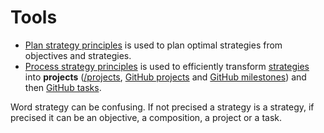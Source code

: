 # Tools

* [Plan strategy principles](https://github.com/esteem8app/esteem8app.github.io/blob/master/docs/work-the-system/tools/plan-strategy-principles.md) is used to plan optimal strategies from objectives and strategies.
* [Process strategy principles](https://github.com/esteem8app/esteem8app.github.io/blob/master/docs/work-the-system/tools/process-strategy-principles.md) is used to efficiently transform [strategies](https://github.com/esteem8app/esteem8app.github.io/tree/master/docs/work-the-system/strategies) into **projects** ([/projects](https://github.com/esteem8app/esteem8app.github.io/tree/master/docs/work-the-system/strategies/projects), [GitHub projects](https://github.com/esteem8app/esteem8app.github.io/projects) and [GitHub milestones](https://github.com/esteem8app/esteem8app.github.io/milestones)) and then [GitHub tasks](https://github.com/esteem8app/esteem8app.github.io/tree/master/docs/todo).
 
 Word strategy can be confusing. If not precised a strategy is a strategy, if precised it can be an objective, a composition, a project or a task.
